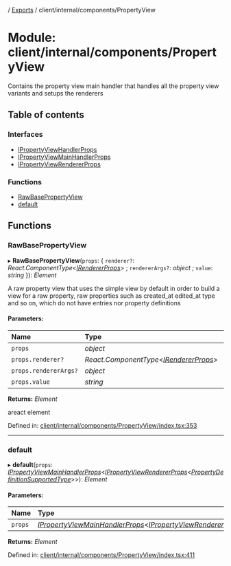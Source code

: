 [](../README.md) / [Exports](../modules.md) / client/internal/components/PropertyView

# Module: client/internal/components/PropertyView

Contains the property view main handler that handles all
the property view variants and setups the renderers

## Table of contents

### Interfaces

- [IPropertyViewHandlerProps](../interfaces/client_internal_components_propertyview.ipropertyviewhandlerprops.md)
- [IPropertyViewMainHandlerProps](../interfaces/client_internal_components_propertyview.ipropertyviewmainhandlerprops.md)
- [IPropertyViewRendererProps](../interfaces/client_internal_components_propertyview.ipropertyviewrendererprops.md)

### Functions

- [RawBasePropertyView](client_internal_components_propertyview.md#rawbasepropertyview)
- [default](client_internal_components_propertyview.md#default)

## Functions

### RawBasePropertyView

▸ **RawBasePropertyView**(`props`: { `renderer?`: *React.ComponentType*<[*IRendererProps*](../interfaces/client_internal_renderer.irendererprops.md)\> ; `rendererArgs?`: *object* ; `value`: *string*  }): *Element*

A raw property view that uses the simple view
by default in order to build a view for a raw property, raw properties
such as created_at edited_at type and so on, which do not have entries
nor property definitions

#### Parameters:

Name | Type | Description |
:------ | :------ | :------ |
`props` | *object* | the props   |
`props.renderer?` | *React.ComponentType*<[*IRendererProps*](../interfaces/client_internal_renderer.irendererprops.md)\> | - |
`props.rendererArgs?` | *object* | - |
`props.value` | *string* | - |

**Returns:** *Element*

areact element

Defined in: [client/internal/components/PropertyView/index.tsx:353](https://github.com/onzag/itemize/blob/0569bdf2/client/internal/components/PropertyView/index.tsx#L353)

___

### default

▸ **default**(`props`: [*IPropertyViewMainHandlerProps*](../interfaces/client_internal_components_propertyview.ipropertyviewmainhandlerprops.md)<[*IPropertyViewRendererProps*](../interfaces/client_internal_components_propertyview.ipropertyviewrendererprops.md)<[*PropertyDefinitionSupportedType*](base_root_module_itemdefinition_propertydefinition_types.md#propertydefinitionsupportedtype)\>\>): *Element*

#### Parameters:

Name | Type |
:------ | :------ |
`props` | [*IPropertyViewMainHandlerProps*](../interfaces/client_internal_components_propertyview.ipropertyviewmainhandlerprops.md)<[*IPropertyViewRendererProps*](../interfaces/client_internal_components_propertyview.ipropertyviewrendererprops.md)<[*PropertyDefinitionSupportedType*](base_root_module_itemdefinition_propertydefinition_types.md#propertydefinitionsupportedtype)\>\> |

**Returns:** *Element*

Defined in: [client/internal/components/PropertyView/index.tsx:411](https://github.com/onzag/itemize/blob/0569bdf2/client/internal/components/PropertyView/index.tsx#L411)
